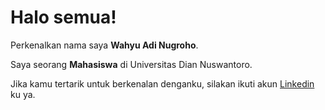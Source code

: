 # Halo semua! 

Perkenalkan nama saya **Wahyu Adi Nugroho**.

Saya seorang **Mahasiswa** di Universitas Dian Nuswantoro.

Jika kamu tertarik untuk berkenalan denganku, silakan ikuti akun [Linkedin](https://www.linkedin.com/in/wahyuadinugroho/) ku ya.

<!--
**wahyu-adi-n/wahyu-adi-n** is a ✨ _special_ ✨ repository because its `README.md` (this file) appears on your GitHub profile.

Here are some ideas to get you started:

- 🔭 I’m currently working on ...
- 🌱 I’m currently learning ...
- 👯 I’m looking to collaborate on ...
- 🤔 I’m looking for help with ...
- 💬 Ask me about ...
- 📫 How to reach me: ...
- 😄 Pronouns: ...
- ⚡ Fun fact: ...
-->
